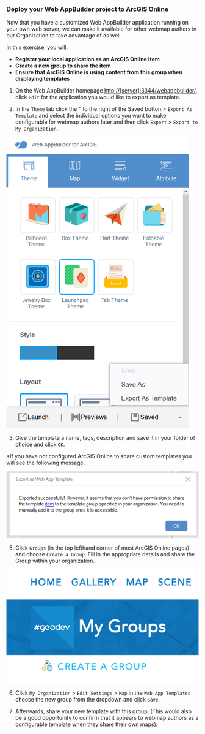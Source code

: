 ### Deploy your Web AppBuilder project to ArcGIS Online

Now that you have a customized Web AppBuilder application running on your own web server, we can make it available for other webmap authors in our Organization to take advantage of as well.

In this exercise, you will:
* **Register your local application as an ArcGIS Online Item**
* **Create a new group to share the item**
* **Ensure that ArcGIS Online is using content from this group when displaying templates**

1. On the Web AppBuilder homepage [http://[server]:3344/webappbuilder/](http://[server]:3344/webappbuilder/), click `Edit` for the application you would like to export as template.

2. In the `Theme` tab click the `^` to the right of the Saved button > `Export As Template` and select the individual options you want to make configurable for webmap authors later and then click `Export` > `Export to My Organization`.

![export template](./wab_export.png)

3. Give the template a name, tags, description and save it in your folder of choice and click `OK`.

*If you have not configured ArcGIS Online to share custom templates you will see the following message. 

 ![succesful export template](./wab_exporttemplate.PNG)


5. Click `Groups` (in the top lefthand corner of most ArcGIS Online pages) and choose `Create a Group`.  Fill in the appropriate details and share the Group within your organization.

![export template](./wab_group.png)

6. Click `My Organization` > `Edit Settings` > `Map` in the `Web App Templates` choose the new group from the dropdown and click `Save`.

7. Afterwards, share your new template with this group.  (This would also be a good opportunity to confirm that it appears to webmap authors as a configurable template when they share their own maps).
